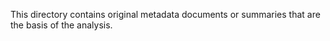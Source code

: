This directory contains original metadata documents or summaries that are the basis of the analysis. 
